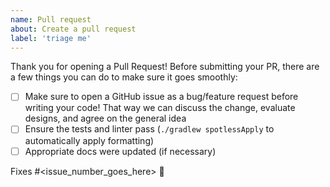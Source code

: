 ```yaml
---
name: Pull request
about: Create a pull request
label: 'triage me'
---
```


Thank you for opening a Pull Request!
Before submitting your PR, there are a few things you can do to make sure it goes smoothly:

- [ ] Make sure to open a GitHub issue as a bug/feature request before writing your code! That way we can discuss the
  change, evaluate designs, and agree on the general idea
- [ ] Ensure the tests and linter pass (`./gradlew spotlessApply` to automatically apply formatting)
- [ ] Appropriate docs were updated (if necessary)

Fixes #<issue_number_goes_here> 🦕
